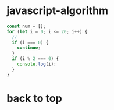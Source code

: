 # javascript-algorithm

```jsx
const num = [];
for (let i = 0; i <= 20; i++) {
  //
  if (i === 0) {
    continue;
  }
  if (i % 2 === 0) {
    console.log(i);
  }
}
```
# back to top
